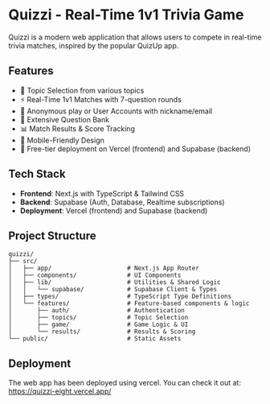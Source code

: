 # Quizzi - Real-Time 1v1 Trivia Game

Quizzi is a modern web application that allows users to compete in real-time trivia matches, inspired by the popular QuizUp app.

## Features

- 🎯 Topic Selection from various topics
- ⚡ Real-Time 1v1 Matches with 7-question rounds
- 👤 Anonymous play or User Accounts with nickname/email
- 📝 Extensive Question Bank
- 📊 Match Results & Score Tracking
- 📱 Mobile-Friendly Design
- 🚀 Free-tier deployment on Vercel (frontend) and Supabase (backend)

## Tech Stack

- **Frontend**: Next.js with TypeScript & Tailwind CSS
- **Backend**: Supabase (Auth, Database, Realtime subscriptions)
- **Deployment**: Vercel (frontend) and Supabase (backend)

## Project Structure

```
quizzi/
├── src/
│   ├── app/                     # Next.js App Router
│   ├── components/              # UI Components
│   ├── lib/                     # Utilities & Shared Logic
│   │   └── supabase/            # Supabase Client & Types
│   ├── types/                   # TypeScript Type Definitions
│   └── features/                # Feature-based components & logic
│       ├── auth/                # Authentication
│       ├── topics/              # Topic Selection
│       ├── game/                # Game Logic & UI
│       └── results/             # Results & Scoring
└── public/                      # Static Assets
```

## Deployment
The web app has been deployed using vercel. You can check it out at: https://quizzi-eight.vercel.app/

